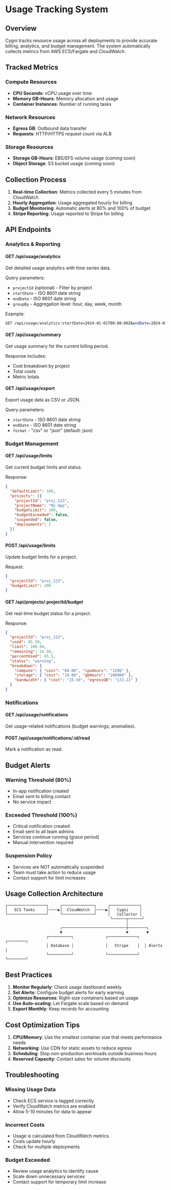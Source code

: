 # Usage Tracking System

## Overview

Cygni tracks resource usage across all deployments to provide accurate billing, analytics, and budget management. The system automatically collects metrics from AWS ECS/Fargate and CloudWatch.

## Tracked Metrics

### Compute Resources
- **CPU Seconds**: vCPU usage over time
- **Memory GB-Hours**: Memory allocation and usage
- **Container Instances**: Number of running tasks

### Network Resources
- **Egress GB**: Outbound data transfer
- **Requests**: HTTP/HTTPS request count via ALB

### Storage Resources
- **Storage GB-Hours**: EBS/EFS volume usage (coming soon)
- **Object Storage**: S3 bucket usage (coming soon)

## Collection Process

1. **Real-time Collection**: Metrics collected every 5 minutes from CloudWatch
2. **Hourly Aggregation**: Usage aggregated hourly for billing
3. **Budget Monitoring**: Automatic alerts at 80% and 100% of budget
4. **Stripe Reporting**: Usage reported to Stripe for billing

## API Endpoints

### Analytics & Reporting

#### GET /api/usage/analytics
Get detailed usage analytics with time series data.

Query parameters:
- `projectId` (optional) - Filter by project
- `startDate` - ISO 8601 date string
- `endDate` - ISO 8601 date string
- `groupBy` - Aggregation level: hour, day, week, month

Example:
```bash
GET /api/usage/analytics?startDate=2024-01-01T00:00:00Z&endDate=2024-01-31T23:59:59Z&groupBy=day
```

#### GET /api/usage/summary
Get usage summary for the current billing period.

Response includes:
- Cost breakdown by project
- Total costs
- Metric totals

#### GET /api/usage/export
Export usage data as CSV or JSON.

Query parameters:
- `startDate` - ISO 8601 date string
- `endDate` - ISO 8601 date string
- `format` - "csv" or "json" (default: json)

### Budget Management

#### GET /api/usage/limits
Get current budget limits and status.

Response:
```json
{
  "defaultLimit": 100,
  "projects": [{
    "projectId": "proj_123",
    "projectName": "My App",
    "budgetLimit": 100,
    "budgetExceeded": false,
    "suspended": false,
    "deployments": 2
  }]
}
```

#### POST /api/usage/limits
Update budget limits for a project.

Request:
```json
{
  "projectId": "proj_123",
  "budgetLimit": 200
}
```

#### GET /api/projects/:projectId/budget
Get real-time budget status for a project.

Response:
```json
{
  "projectId": "proj_123",
  "used": 85.50,
  "limit": 100.00,
  "remaining": 14.50,
  "percentUsed": 85.5,
  "status": "warning",
  "breakdown": {
    "compute": { "cost": "60.00", "cpuHours": "1200" },
    "storage": { "cost": "10.00", "gbHours": "100000" },
    "bandwidth": { "cost": "15.50", "egressGB": "172.22" }
  }
}
```

### Notifications

#### GET /api/usage/notifications
Get usage-related notifications (budget warnings, anomalies).

#### POST /api/usage/notifications/:id/read
Mark a notification as read.

## Budget Alerts

### Warning Threshold (80%)
- In-app notification created
- Email sent to billing contact
- No service impact

### Exceeded Threshold (100%)
- Critical notification created
- Email sent to all team admins
- Services continue running (grace period)
- Manual intervention required

### Suspension Policy
- Services are NOT automatically suspended
- Team must take action to reduce usage
- Contact support for limit increases

## Usage Collection Architecture

```
┌─────────────────┐     ┌──────────────┐     ┌─────────────┐
│   ECS Tasks     │────▶│  CloudWatch  │────▶│   Cygni     │
└─────────────────┘     └──────────────┘     │   Collector │
                                              └──────┬──────┘
                                                     │
                        ┌────────────────────────────┼────────┐
                        ▼                            ▼        ▼
                  ┌──────────┐              ┌─────────────┐  ┌────────┐
                  │ Database │              │   Stripe    │  │ Alerts │
                  └──────────┘              └─────────────┘  └────────┘
```

## Best Practices

1. **Monitor Regularly**: Check usage dashboard weekly
2. **Set Alerts**: Configure budget alerts for early warning
3. **Optimize Resources**: Right-size containers based on usage
4. **Use Auto-scaling**: Let Fargate scale based on demand
5. **Export Monthly**: Keep records for accounting

## Cost Optimization Tips

1. **CPU/Memory**: Use the smallest container size that meets performance needs
2. **Networking**: Use CDN for static assets to reduce egress
3. **Scheduling**: Stop non-production workloads outside business hours
4. **Reserved Capacity**: Contact sales for volume discounts

## Troubleshooting

### Missing Usage Data
- Check ECS service is tagged correctly
- Verify CloudWatch metrics are enabled
- Allow 5-10 minutes for data to appear

### Incorrect Costs
- Usage is calculated from CloudWatch metrics
- Costs update hourly
- Check for multiple deployments

### Budget Exceeded
- Review usage analytics to identify cause
- Scale down unnecessary services
- Contact support for temporary limit increase